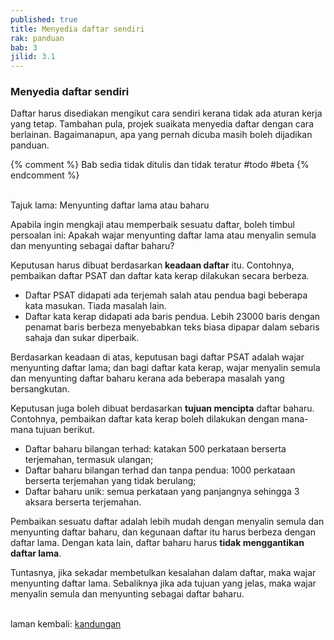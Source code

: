 ```yaml
---
published: true
title: Menyedia daftar sendiri
rak: panduan
bab: 3
jilid: 3.1
---
```


### Menyedia daftar sendiri

Daftar harus disediakan mengikut cara sendiri kerana tidak
ada aturan kerja yang tetap. Tambahan pula, projek suaikata
menyedia daftar dengan cara berlainan. Bagaimanapun, apa
yang pernah dicuba masih boleh dijadikan panduan.

{% comment %}
Bab sedia tidak ditulis dan tidak teratur #todo #beta
{% endcomment %}

&nbsp;  
Tajuk lama: Menyunting daftar lama atau baharu

Apabila ingin mengkaji atau memperbaik sesuatu daftar, boleh
timbul persoalan ini: Apakah wajar menyunting daftar lama
atau menyalin semula dan menyunting sebagai daftar baharu?

Keputusan harus dibuat berdasarkan **keadaan daftar** itu.
Contohnya, pembaikan daftar PSAT dan daftar kata kerap
dilakukan secara berbeza.

- Daftar PSAT didapati ada terjemah salah atau pendua bagi
beberapa kata masukan. Tiada masalah lain.
- Daftar kata kerap didapati ada baris pendua. Lebih 23000
baris dengan penamat baris berbeza menyebabkan teks biasa
dipapar dalam sebaris sahaja dan sukar diperbaik.

Berdasarkan keadaan di atas, keputusan bagi daftar PSAT
adalah wajar menyunting daftar lama; dan bagi daftar kata
kerap, wajar menyalin semula dan menyunting daftar baharu
kerana ada beberapa masalah yang bersangkutan.

Keputusan juga boleh dibuat berdasarkan **tujuan mencipta**
daftar baharu. Contohnya, pembaikan daftar kata kerap boleh
dilakukan dengan mana-mana tujuan berikut.

- Daftar baharu bilangan terhad: katakan
500 perkataan berserta terjemahan, termasuk ulangan;
- Daftar baharu bilangan terhad dan tanpa pendua: 1000
perkataan berserta terjemahan yang tidak berulang;
- Daftar baharu unik: semua perkataan yang panjangnya
sehingga 3 aksara berserta terjemahan.

Pembaikan sesuatu daftar adalah lebih mudah dengan menyalin
semula dan menyunting daftar baharu, dan kegunaan daftar itu
harus berbeza dengan daftar lama. Dengan kata lain, daftar
baharu harus **tidak menggantikan daftar lama**.

Tuntasnya, jika sekadar membetulkan kesalahan dalam daftar,
maka wajar menyunting daftar lama. Sebaliknya jika ada
tujuan yang jelas, maka wajar menyalin semula dan menyunting
sebagai daftar baharu.

&nbsp;  
laman kembali: [kandungan][0]

  [0]: ../index.md
